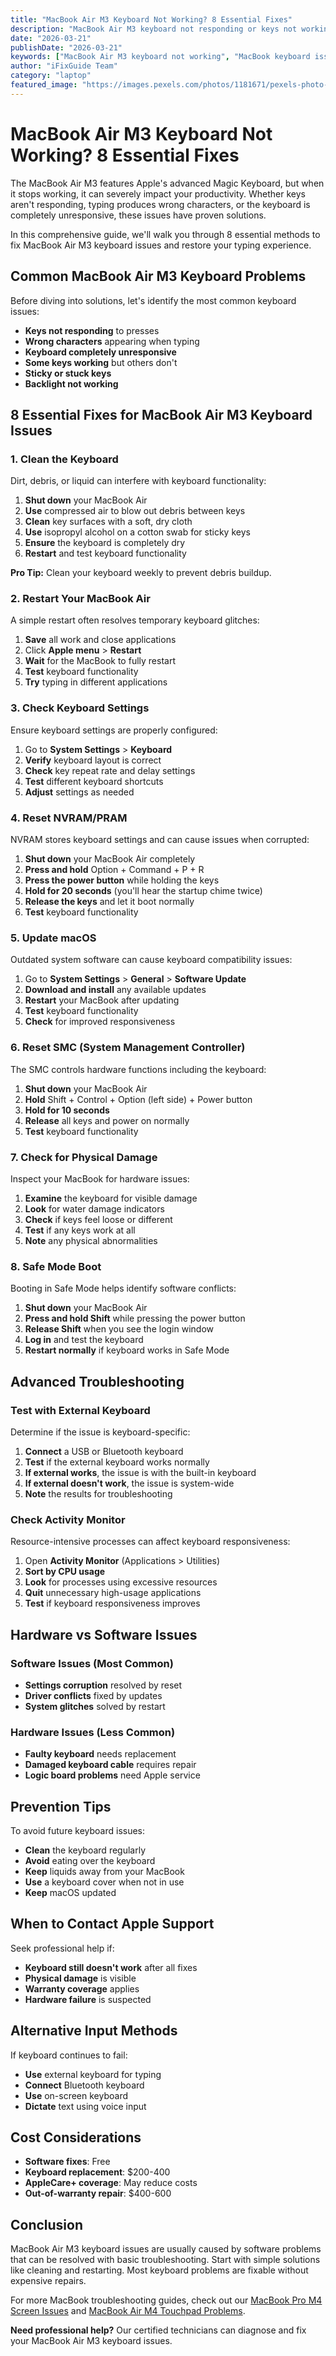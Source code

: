 ```yaml
---
title: "MacBook Air M3 Keyboard Not Working? 8 Essential Fixes"
description: "MacBook Air M3 keyboard not responding or keys not working? Learn 8 proven solutions to fix keyboard issues and restore your typing experience."
date: "2026-03-21"
publishDate: "2026-03-21"
keywords: ["MacBook Air M3 keyboard not working", "MacBook keyboard issues", "M3 MacBook keys not working", "MacBook Air keyboard fix", "MacBook keyboard repair"]
author: "iFixGuide Team"
category: "laptop"
featured_image: "https://images.pexels.com/photos/1181671/pexels-photo-1181671.jpeg?auto=compress&cs=tinysrgb&w=1200"
---
```


# MacBook Air M3 Keyboard Not Working? 8 Essential Fixes

The MacBook Air M3 features Apple's advanced Magic Keyboard, but when it stops working, it can severely impact your productivity. Whether keys aren't responding, typing produces wrong characters, or the keyboard is completely unresponsive, these issues have proven solutions.

In this comprehensive guide, we'll walk you through 8 essential methods to fix MacBook Air M3 keyboard issues and restore your typing experience.

## Common MacBook Air M3 Keyboard Problems

Before diving into solutions, let's identify the most common keyboard issues:

- **Keys not responding** to presses
- **Wrong characters** appearing when typing
- **Keyboard completely unresponsive**
- **Some keys working** but others don't
- **Sticky or stuck keys**
- **Backlight not working**

## 8 Essential Fixes for MacBook Air M3 Keyboard Issues

### 1. Clean the Keyboard

Dirt, debris, or liquid can interfere with keyboard functionality:

1. **Shut down** your MacBook Air
2. **Use** compressed air to blow out debris between keys
3. **Clean** key surfaces with a soft, dry cloth
4. **Use** isopropyl alcohol on a cotton swab for sticky keys
5. **Ensure** the keyboard is completely dry
6. **Restart** and test keyboard functionality

**Pro Tip:** Clean your keyboard weekly to prevent debris buildup.

### 2. Restart Your MacBook Air

A simple restart often resolves temporary keyboard glitches:

1. **Save** all work and close applications
2. Click **Apple menu** > **Restart**
3. **Wait** for the MacBook to fully restart
4. **Test** keyboard functionality
5. **Try** typing in different applications

### 3. Check Keyboard Settings

Ensure keyboard settings are properly configured:

1. Go to **System Settings** > **Keyboard**
2. **Verify** keyboard layout is correct
3. **Check** key repeat rate and delay settings
4. **Test** different keyboard shortcuts
5. **Adjust** settings as needed

### 4. Reset NVRAM/PRAM

NVRAM stores keyboard settings and can cause issues when corrupted:

1. **Shut down** your MacBook Air completely
2. **Press and hold** Option + Command + P + R
3. **Press the power button** while holding the keys
4. **Hold for 20 seconds** (you'll hear the startup chime twice)
5. **Release the keys** and let it boot normally
6. **Test** keyboard functionality

### 5. Update macOS

Outdated system software can cause keyboard compatibility issues:

1. Go to **System Settings** > **General** > **Software Update**
2. **Download and install** any available updates
3. **Restart** your MacBook after updating
4. **Test** keyboard functionality
5. **Check** for improved responsiveness

### 6. Reset SMC (System Management Controller)

The SMC controls hardware functions including the keyboard:

1. **Shut down** your MacBook Air
2. **Hold** Shift + Control + Option (left side) + Power button
3. **Hold for 10 seconds**
4. **Release** all keys and power on normally
5. **Test** keyboard functionality

### 7. Check for Physical Damage

Inspect your MacBook for hardware issues:

1. **Examine** the keyboard for visible damage
2. **Look** for water damage indicators
3. **Check** if keys feel loose or different
4. **Test** if any keys work at all
5. **Note** any physical abnormalities

### 8. Safe Mode Boot

Booting in Safe Mode helps identify software conflicts:

1. **Shut down** your MacBook Air
2. **Press and hold Shift** while pressing the power button
3. **Release Shift** when you see the login window
4. **Log in** and test the keyboard
5. **Restart normally** if keyboard works in Safe Mode

## Advanced Troubleshooting

### Test with External Keyboard

Determine if the issue is keyboard-specific:

1. **Connect** a USB or Bluetooth keyboard
2. **Test** if the external keyboard works normally
3. **If external works**, the issue is with the built-in keyboard
4. **If external doesn't work**, the issue is system-wide
5. **Note** the results for troubleshooting

### Check Activity Monitor

Resource-intensive processes can affect keyboard responsiveness:

1. Open **Activity Monitor** (Applications > Utilities)
2. **Sort by CPU usage**
3. **Look** for processes using excessive resources
4. **Quit** unnecessary high-usage applications
5. **Test** if keyboard responsiveness improves

## Hardware vs Software Issues

### Software Issues (Most Common)
- **Settings corruption** resolved by reset
- **Driver conflicts** fixed by updates
- **System glitches** solved by restart

### Hardware Issues (Less Common)
- **Faulty keyboard** needs replacement
- **Damaged keyboard cable** requires repair
- **Logic board problems** need Apple service

## Prevention Tips

To avoid future keyboard issues:

- **Clean** the keyboard regularly
- **Avoid** eating over the keyboard
- **Keep** liquids away from your MacBook
- **Use** a keyboard cover when not in use
- **Keep** macOS updated

## When to Contact Apple Support

Seek professional help if:

- **Keyboard still doesn't work** after all fixes
- **Physical damage** is visible
- **Warranty coverage** applies
- **Hardware failure** is suspected

## Alternative Input Methods

If keyboard continues to fail:

- **Use** external keyboard for typing
- **Connect** Bluetooth keyboard
- **Use** on-screen keyboard
- **Dictate** text using voice input

## Cost Considerations

- **Software fixes**: Free
- **Keyboard replacement**: $200-400
- **AppleCare+ coverage**: May reduce costs
- **Out-of-warranty repair**: $400-600

## Conclusion

MacBook Air M3 keyboard issues are usually caused by software problems that can be resolved with basic troubleshooting. Start with simple solutions like cleaning and restarting. Most keyboard problems are fixable without expensive repairs.

For more MacBook troubleshooting guides, check out our [MacBook Pro M4 Screen Issues](/troubleshooting/laptop/macbook-pro-m4-screen-black) and [MacBook Air M4 Touchpad Problems](/troubleshooting/laptop/macbook-air-m4-touchpad-not-working).

**Need professional help?** Our certified technicians can diagnose and fix your MacBook Air M3 keyboard issues.

